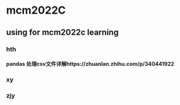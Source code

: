 # mcm2022C
## using for mcm2022c learning
### hth
####  pandas 处理csv文件详解https://zhuanlan.zhihu.com/p/340441922
### xy
### zjy
